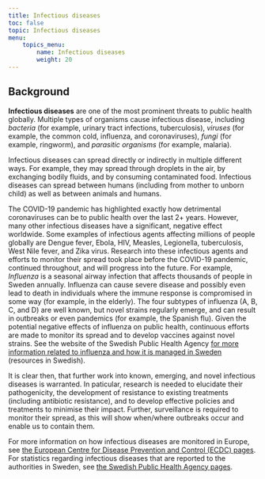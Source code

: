 ```yaml
---
title: Infectious diseases
toc: false
topic: Infectious diseases
menu:
    topics_menu:
        name: Infectious diseases
        weight: 20
---
```


## Background

**Infectious diseases** are one of the most prominent threats to public health globally. Multiple types of organisms cause infectious disease, including *bacteria* (for example, urinary tract infections, tuberculosis), *viruses* (for example, the common cold, influenza, and coronaviruses), *fungi* (for example, ringworm), and *parasitic organisms* (for example, malaria).

Infectious diseases can spread directly or indirectly in multiple different ways. For example, they may spread through droplets in the air, by exchanging bodily fluids, and by consuming contaminated food. Infectious diseases can spread between humans (including from mother to unborn child) as well as between animals and humans.

The COVID-19 pandemic has highlighted exactly how detrimental coronaviruses can be to public health over the last 2+ years. However, many other infectious diseases have a significant, negative effect worldwide. Some examples of infectious agents affecting millions of people globally are Dengue fever, Ebola, HIV, Measles, Legionella, tuberculosis, West Nile fever, and Zika virus. Research into these infectious agents and efforts to monitor their spread took place before the COVID-19 pandemic, continued throughout, and will progress into the future. For example, *Influenza* is a seasonal airway infection that affects thousands of people in Sweden annually. Influenza can cause severe disease and possibly even lead to death in individuals where the immune response is compromised in some way (for example, in the elderly). The four subtypes of influenza (A, B, C, and D) are well known, but novel strains regularly emerge, and can result in outbreaks or even pandemics (for example, the Spanish flu). Given the potential negative effects of influenza on public health, continuous efforts are made to monitor its spread and to develop vaccines against novel strains. See the website of the Swedish Public Health Agency [for more information related to influenza and how it is managed in Sweden](https://www.folkhalsomyndigheten.se/smittskydd-beredskap/smittsamma-sjukdomar/influensa-/) (resources in Swedish).

It is clear then, that further work into known, emerging, and novel infectious diseases is warranted. In paticular, research is needed to elucidate their pathogenicity, the development of resistance to existing treatments (including antibiotic resistance), and to develop effective policies and treatments to minimise their impact. Further, surveillance is required to monitor their spread, as this will show when/where outbreaks occur and enable us to contain them.

For more information on how infectious diseases are monitored in Europe, see [the European Centre for Disease Prevention and Control (ECDC) pages](https://www.ecdc.europa.eu/en/surveillance-atlas-infectious-diseases). For statistics regarding infectious diseases that are reported to the authorities in Sweden, see [the Swedish Public Health Agency pages](https://www.folkhalsomyndigheten.se/folkhalsorapportering-statistik/statistik-a-o/sjukdomsstatistik/?letter=ABC#listing).
